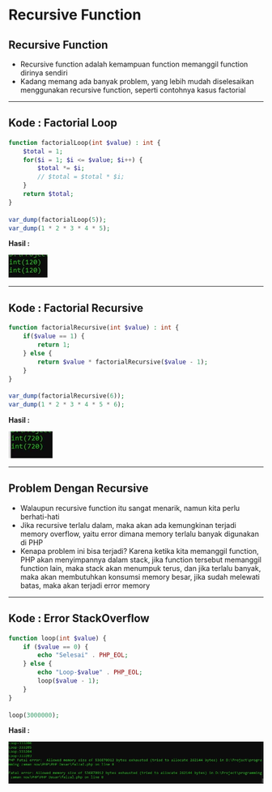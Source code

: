 # Recursive Function

## Recursive Function

- Recursive function adalah kemampuan function memanggil function dirinya sendiri
- Kadang memang ada banyak problem, yang lebih mudah diselesaikan menggunakan recursive function, seperti contohnya kasus factorial

---

## Kode : Factorial Loop

```php
function factorialLoop(int $value) : int {
    $total = 1;
    for($i = 1; $i <= $value; $i++) {
        $total *= $i;
        // $total = $total * $i;
    }
    return $total;
}

var_dump(factorialLoop(5));
var_dump(1 * 2 * 3 * 4 * 5);
```

**Hasil :**

![1](../assets/img/36/1.webp)

---

## Kode : Factorial Recursive

```php
function factorialRecursive(int $value) : int {
    if($value == 1) {
        return 1;
    } else {
        return $value * factorialRecursive($value - 1);
    }
}

var_dump(factorialRecursive(6));
var_dump(1 * 2 * 3 * 4 * 5 * 6);
```

**Hasil :**

![2](../assets/img/36/2.webp)

---

## Problem Dengan Recursive

- Walaupun recursive function itu sangat menarik, namun kita perlu berhati-hati
- Jika recursive terlalu dalam, maka akan ada kemungkinan terjadi memory overflow, yaitu error dimana memory terlalu banyak digunakan di PHP
- Kenapa problem ini bisa terjadi? Karena ketika kita memanggil function, PHP akan menyimpannya dalam stack, jika function tersebut memanggil function lain, maka stack akan menumpuk terus, dan jika terlalu banyak, maka akan membutuhkan konsumsi memory besar, jika sudah melewati batas, maka akan terjadi error memory

---

## Kode : Error StackOverflow

```php
function loop(int $value) {
    if ($value == 0) {
        echo "Selesai" . PHP_EOL;
    } else {
        echo "Loop-$value" . PHP_EOL;
        loop($value - 1);
    }
}

loop(3000000);
```

**Hasil :**

![3](../assets/img/36/3.webp)